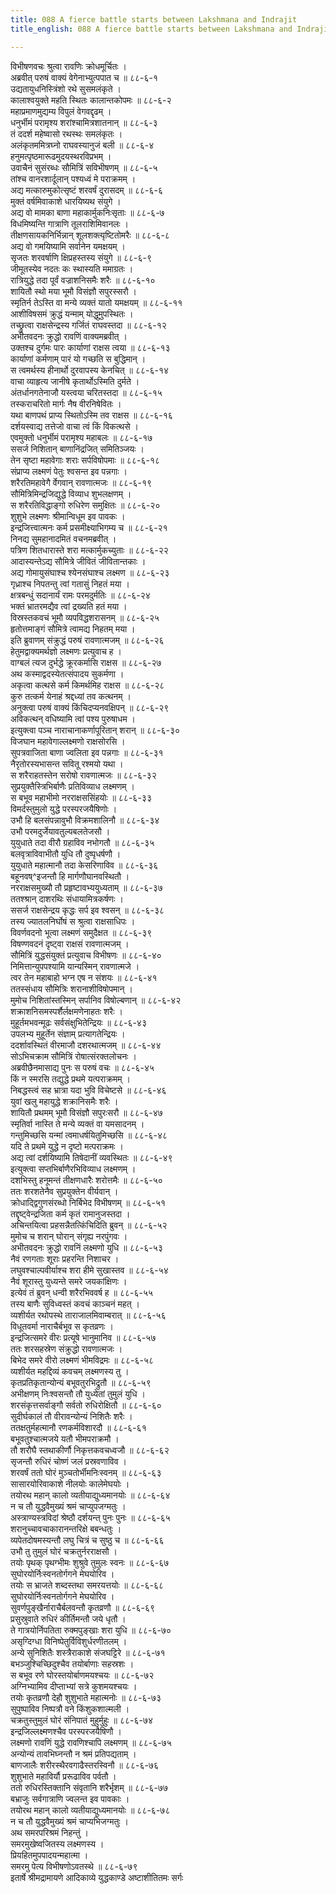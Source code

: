 ```yaml
---
title: 088 A fierce battle starts between Lakshmana and Indrajit
title_english: 088 A fierce battle starts between Lakshmana and Indrajit

---
```

विभीषणवचः श्रुत्वा रावणिः क्रोधमूर्चितः ।  
अब्रवीत् परुषं वाक्यं वेगेनाभ्युत्पपात च ॥ ८८-६-१  
उद्यतायुधनिस्त्रिंशो रथे सुसमलंकृते ।  
कालाश्वयुक्ते महति स्थितः कालान्तकोपमः ॥ ८८-६-२  
महाप्रमाणमुद्यम्य विपुलं वेगवद्दृढम् ।  
धनुर्भीमं परामृश्य शरांश्चामित्रशातनान् ॥ ८८-६-३  
तं ददर्श महेष्वासो रथस्थः समलंकृतः ।  
अलंकृतममित्रघ्नो राघवस्यानुजं बली ॥ ८८-६-४  
हनुमत्पृष्ठमारूढमुदयस्थरविप्रभम् ।  
उवाचैनं सुसंरब्धः सौमित्रिं सविभीषणम् ॥ ८८-६-५  
तांश्च वानरशार्दूलान् पश्यध्वं मे पराक्रमम् ।  
अद्य मत्कारुमुकोत्सृष्टं शरवर्षं दुरासदम् ॥ ८८-६-६  
मुक्तं वर्षमिवाकाशे धारयिष्यथ संयुगे ।  
अद्य वो मामका बाणा महाकार्मुकनिःसृताः ॥ ८८-६-७  
विधमिष्यन्ति गात्राणि तूलराशिमिवानलः ।  
तीक्षणसायकनिर्भिन्नान् शूलशक्त्यृष्टितोमरैः ॥ ८८-६-८  
अद्य वो गमयिष्यामि सर्वानेन यमक्षयम् ।  
सृजतः शरवर्षाणि क्षिप्रहस्तस्य संयुगे ॥ ८८-६-९  
जीमूतस्येव नदतः कः स्थास्यति ममाग्रतः ।  
रात्रियुद्धे तदा पूर्वं वज्राशनिसमैः शरैः ॥ ८८-६-१०  
शायितौ स्थो मया भूमौ विसंज्ञौ सपुरस्सरौ ।  
स्मृतिर्न तेऽस्ति वा मन्ये व्यक्तं यातो यमक्षयम् ॥ ८८-६-११  
आशीविषसमं क्रुद्धं यन्माम् योद्धुमुपस्थितः ।  
तच्छ्रुत्वा राक्षसेन्द्रस्य गर्जितं राघवस्तदा ॥ ८८-६-१२  
अभीतवदनः क्रुद्धो रावणिं वाक्यमब्रवीत् ।  
उक्तश्च दुर्गमः पारः कार्याणां राक्षस त्वया ॥ ८८-६-१३  
कार्याणां कर्मणाम् पारं यो गच्छति स बुद्धिमान् ।  
स त्वमर्थस्य हीनार्थो दुरवापस्य केनचित् ॥ ८८-६-१४  
वाचा व्याहृत्य जानीषे कृतार्थोऽस्मिति दुर्मते ।  
अंतर्धानगतेनाजौ यस्त्वया चरितस्तदा ॥ ८८-६-१५  
तस्कराचरितो मार्गः नैष वीरनिषेवितः ।  
यथा बाणपथं प्राप्य स्थितोऽस्मि तव राक्षस ॥ ८८-६-१६  
दर्शयस्वाद्य तत्तेजो वाचा त्वं किं विकत्थसे ।  
एवमुक्तो धनुर्भीमं परामृश्य महाबलः ॥ ८८-६-१७  
ससर्ज निशितान् बाणानिंद्रजित् समितिञ्जयः ।  
तेन सृष्टा महावेगाः शराः सर्पविषोपमाः ॥ ८८-६-१८  
संप्राप्य लक्ष्मणं पेतुः श्वसन्त इव पन्नगाः ।  
शरैरतिमहावेगै र्वेगवान् रावणात्मजः ॥ ८८-६-१९  
सौमित्रिमिन्द्रजिद्युद्धे विव्याध शुभलक्षणम् ।  
स शरैरतिविद्धाङ्गो रुधिरेण समुक्षितः ॥ ८८-६-२०  
शुशुभे लक्ष्मणः श्रीमान्विधूम इव पावकः ।  
इन्द्रजित्त्वात्मनः कर्म प्रसमीक्ष्याभिगम्य च ॥ ८८-६-२१  
निनद्य सुमहानादमितं वचनमब्रवीत् ।  
पत्रिण शितधारास्ते शरा मत्कार्मुकच्युताः ॥ ८८-६-२२  
आदास्यन्तेऽद्य सौमित्रे जीवितं जीवितान्तकाः ।  
अद्य गोमायुसंघाश्च श्येनसंघाश्च लक्ष्मण ॥ ८८-६-२३  
गृध्राश्च निपतन्तु त्वां गतासुं निहतं मया ।  
क्षत्रबन्धुं सदानार्यं रामः परमदुर्मतिः ॥ ८८-६-२४  
भक्तं भ्रातरमद्यैव त्वां द्रख्यति हतं मया ।  
विस्रस्तकवचं भूमौ व्यपविद्धशरासनम् ॥ ८८-६-२५  
हृतोत्तमाङ्गं सौमित्रे त्वामद्य निहतम् मया ।  
इति ब्रुवाणम् संक्रुद्धं परुषं रावणात्मजम् ॥ ८८-६-२६  
हेतुमद्वाक्यमर्थज्ञो लक्ष्मणः प्रत्युवाच ह ।  
वाग्बलं त्यज दुर्भद्धे क्रूरकर्मासि राक्षस ॥ ८८-६-२७  
अथ कस्माद्वदस्येतत्संपादय सुकर्मणा ।  
अकृत्वा कत्थसे कर्म किमर्थमिह राक्षस ॥ ८८-६-२८  
कुरु तत्कर्म येनाहं श्रद्दध्यां तव कत्थनम् ।  
अनुक्त्वा परुषं वाक्यं किंचिदप्यनवक्षिपन् ॥ ८८-६-२९  
अविकत्थन् वधिष्यामि त्वां पश्य पुरुषाधम ।  
इत्युक्त्वा पञ्च नाराचानाकर्णापूरितान् शरान् ॥ ८८-६-३०  
विजघान महावेगाल्लक्ष्मणो राक्षसोरसि ।  
सुपत्रवाजिता बाणा ज्वलिता इव पन्नगाः ॥ ८८-६-३१  
नैरृतोरस्यभासन्त सवितू रश्मयो यथा ।  
स शरैराहतस्तेन सरोषो रावणात्मजः ॥ ८८-६-३२  
सुप्रयुक्तैस्त्रिभिर्बाणैः प्रतिविव्याध लक्ष्मणम् ।  
स बभूव महाभीमो नरराक्षससिंहयोः ॥ ८८-६-३३  
विमर्दस्तुमुलो युद्धे परस्परजयैषिणोः ।  
उभौ हि बलसंपन्नावुभौ विक्रमशालिनौ ॥ ८८-६-३४  
उभौ परमदुर्जेयावतुल्यबलतेजसौ ।  
युयुधाते तदा वीरौ ग्रहाविव नभोगतौ ॥ ८८-६-३५  
बलवृत्राविवाभीतौ युधि तौ दुष्पृधर्षणौ ।  
युयुधाते महात्मानौ तदा केसरिणाविव ॥ ८८-६-३६  
बहूनवष्^इजन्तौ हि मार्गणौघानवस्थितौ ।  
नरराक्षसमुख्यौ तौ प्रहृष्टावभ्ययुध्यताम् ॥ ८८-६-३७  
ततश्श्रान् दाशरथिः संधायामित्रकर्षणः ।  
ससर्ज राक्षसेन्द्रय कृद्धः सर्प इव श्वसन् ॥ ८८-६-३८  
तस्य ज्यातलनिर्घोषं स श्रुत्वा राक्षसाधिपः ।  
विवर्णवदनो भूत्वा लक्ष्मणं समुदैक्षत ॥ ८८-६-३९  
विषण्णवदनं दृष्ट्वा राक्षसं रावणात्मजम् ।  
सौमित्रिं युद्धसंयुक्तं प्रत्युवाच विभीषणः ॥ ८८-६-४०  
निमित्तान्युपपश्यामि यान्यस्मिन् रावणात्मजे ।  
त्वर तेन महाबाहो भग्न एष न संशयः ॥ ८८-६-४१  
ततस्संधाय सौमित्रिः शरानाशीविषोपमान् ।  
मुमोच निशितांस्तस्मिन् सर्पानिव विषोल्बणान् ॥ ८८-६-४२  
शक्राशनिसमस्पर्शैर्लक्षमणेनाहतः शरैः ।  
मुहूर्तमभवन्मूढः सर्वसंक्षुभितेन्द्रियः ॥ ८८-६-४३  
उपलभ्य मुहूर्तेन संज्ञाम् प्रत्यागतेन्द्रियः ।  
ददर्शावस्थितं वीरमाजौ दशरथात्मजम् ॥ ८८-६-४४  
सोऽभिचक्राम सौमित्रिं रोषात्संरक्तलोचनः ।  
अब्रवीछैनमासाद्य पुनः स परुषं वचः ॥ ८८-६-४५  
किं न स्मरसि तद्युद्धे प्रथमे यत्पराक्रमम् ।  
निबद्धस्त्वं सह भ्रात्रा यदा भुवि विचेष्टसे ॥ ८८-६-४६  
युवां खलु महायुद्धे शक्रानिसमैः शरैः ।  
शायितौ प्रथमम् भूमौ विसंज्ञौ सपुरःसरौ ॥ ८८-६-४७  
स्मृतिर्वा नास्ति ते मन्ये व्यक्तं वा यमसादनम् ।  
गन्तुमिच्छसि यन्मां त्वमाधर्षयितुमिच्छसि ॥ ८८-६-४८  
यदि ते प्रथमे युद्धे न दृष्टो मत्पराक्रमः ।  
अद्य त्वां दर्शयिष्यामि तिषेदानीं व्यवस्थितः ॥ ८८-६-४९  
इत्युक्त्वा सप्तभिर्बाणैरभिविव्याध लक्ष्मणम् ।  
दशभिस्तु हनूमन्तं तीक्षणधारैः शरोत्तमैः ॥ ८८-६-५०  
ततः शरशतेनैव सुप्रयुक्तेन वीर्यवान् ।  
क्रोधाद्द्विगुणसंरब्धो निर्बिभेद विभीषणम् ॥ ८८-६-५१  
तद्दृष्ट्वेन्द्रजिता कर्म कृतं रामानुजस्तदा ।  
अचिन्तयित्वा प्रहसन्नैतत्किंचिदिति ब्रुवन् ॥ ८८-६-५२  
मुमोच च शरान् घोरान् संगृह्य नरपुंगवः ।  
अभीतवदनः क्रुद्धो रावनिं लक्ष्मणो युधि ॥ ८८-६-५३  
नैवं रणगताः शूराः प्रहरन्ति निशाचर ।  
लघुवश्चाल्पवीर्याश्च शरा हीमे सुखास्तव ॥ ८८-६-५४  
नैवं शूरास्तु युध्यन्ते समरे जयकांक्षिणः ।  
इत्येवं तं ब्रुवन् धन्वी शरैरभिववर्ष ह ॥ ८८-६-५५  
तस्य बाणैः सुविध्वस्तं कवचं काञ्चनं महत् ।  
व्यशीर्यत रथोपस्थे ताराजालमिवाम्बरात् ॥ ८८-६-५६  
विधूतवर्मा नाराचैर्बभूव स कृतव्रणः ।  
इन्द्रजित्समरे वीरः प्रत्यूषे भानुमानिव ॥ ८८-६-५७  
ततः शरसहस्रेण संक्रुद्धो रावणात्मजः ।  
बिभेद समरे वीरो लक्ष्मणं भीमविद्रमः ॥ ८८-६-५८  
व्यशीर्यत महद्दिव्यं कवचम् लक्ष्मणस्य तु ।  
कृतप्रतिकृतान्योन्यं बभूवतुरभिद्रुतौ ॥ ८८-६-५९  
अभीक्षणम् निःश्वसन्तौ तौ युध्येतां तुमुलं युधि ।  
शरसंकृत्तसर्वाङ्गौ सर्वतो रुधिरोक्षितौ ॥ ८८-६-६०  
सुदीर्घकालं तौ वीरावन्योन्यं निशितैः शरैः ।  
ततक्षतुर्महत्मानौ रणकर्मविशारदौ ॥ ८८-६-६१  
बभूवतुश्चात्मजये यतौ भीमपराक्रमौ ।  
तौ शरौघै स्तथाकीर्णौ निकृत्तकवचध्वजौ ॥ ८८-६-६२  
सृजन्तौ रुधिरं चोष्णं जलं प्रस्रवणाविव ।  
शरवर्षं ततो घोरं मुञ्चतोर्भीमनिःस्वनम् ॥ ८८-६-६३  
सासारयोरिवाकाशे नीलयोः कालेमेघयोः ।  
तयोरथ महान् कालो व्यतीयाद्युध्यमानयोः ॥ ८८-६-६४  
न च तौ युद्धवैमुख्यं श्रमं चाप्युपजग्मतुः ।  
अस्त्राण्यस्त्रविदां श्रेष्ठौ दर्शयन्त् पुनः पुनः ॥ ८८-६-६५  
शरानुच्चावचाकारानन्तरिक्षे बबन्धतुः ।  
व्यपेतदोषमस्यन्तौ लघु चित्रं च सुष्ठु च ॥ ८८-६-६६  
उभौ तु तुमुलं घोरं चक्रतुर्नरराक्षसौ ।  
तयोः पृथक् पृथग्भीमः शुश्रुवे तुमुलः स्वनः ॥ ८८-६-६७  
सुघोरयोर्निःस्वनतोर्गगने मेघयोरिव ।  
तयोः स भ्राजते शब्दस्तथा समरयत्तयोः ॥ ८८-६-६८  
सुघोरयोर्निःस्वनतोर्गगने मेघयोरिव ।  
सुवर्णपुङ्खैर्नाराचैर्बलवन्तौ कृतव्रणौ ॥ ८८-६-६९  
प्रसुस्रुवाते रुधिरं कीर्तिमन्तौ जये धृतौ ।  
ते गात्रयोर्निपतिता रुक्मपुङ्खाः शरा युधि ॥ ८८-६-७०  
असृग्दिग्धा विनिष्पेतुर्विविशुर्धरणीतलम् ।  
अन्ये सुनिशितैः शस्त्रैराकाशे संजघट्टिरे ॥ ८८-६-७१  
बभञ्जुश्चिच्छिदुश्चैव तयोर्बाणाः सहस्रशः ।  
स बभूव रणे घोरस्तयोर्बाणमयश्चयः ॥ ८८-६-७२  
अग्निभ्यामिव दीप्ताभ्यां सत्रे कुशमयश्चयः ।  
तयोः कृतव्रणौ देहौ शुशुभाते महात्मनोः ॥ ८८-६-७३  
सुपुष्पाविव निष्पत्रौ वने किंशुकशाल्मली ।  
चक्रतुस्तुमुलं घोरं संनिपातं मुहुर्मुहुः ॥ ८८-६-७४  
इन्द्रजिल्लक्ष्मणश्चैव परस्परजयैषिणौ ।  
लक्ष्मणो रावणिं युद्धे रावणिश्चापि लक्ष्मणम् ॥ ८८-६-७५  
अन्योन्यं तावभिघ्नन्तौ न श्रमं प्रतिपद्यताम् ।  
बाणजालैः शरीरस्थैरवगाढैस्तरस्विनौ ॥ ८८-६-७६  
शुशुभाते महाविर्यौ प्ररूढाविव पर्वतौ ।  
ततो रुधिरस्तिक्तानि संवृतानि शरैर्भृशम् ॥ ८८-६-७७  
बभ्राजुः सर्वगात्राणि ज्वलन्त इव पावकाः ।  
तयोरथ महान् कालो व्यतीयाद्युध्यमानयोः ॥ ८८-६-७८  
न च तौ युद्धवैमुख्यं श्रमं चाप्यभिजग्मतुः ।  
अथ समरपरिश्रमं निहन्तुं ।  
समरमुखेष्वजितस्य लक्ष्मणस्य ।  
प्रियहितमुपपादयन्महात्मा ।  
समरमु पेत्य विभीषणोऽवतस्थे ॥ ८८-६-७९  
इतार्षे श्रीमद्रामायणे आदिकाव्ये युद्धकाण्डे अष्टाशीतितमः सर्गः
